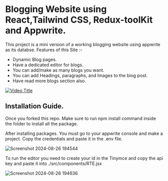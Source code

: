 # Blogging Website using React,Tailwind CSS, Redux-toolKit and Appwrite.


  This project is a mini version of a working blogging website using appwrite as its databse. Features of this Site :-

- Dynamic Blog pages.
- Have a dedicated editor for blogs.
- You can add/make as many blogs you want.
- You can add Headings, paragraphs, and Images to the blog post.
- Have read more blogs section also.


[![Video Title](https://img.youtube.com/vi/VIDEO_ID/0.jpg)](https://www.youtube.com/watch?v=VIDEO_ID)

## Installation Guide.

Once you forked this repo. Make sure to run npm install command inside the folder to install all the package.

After installing packages. You must go to your appwrite console and make a project. Copy the credentials and paste it in the .env file.

![Screenshot 2024-08-26 194544](https://github.com/user-attachments/assets/de96c214-b2c5-4b0e-804e-6a364a3faa2a)



To run the editor you need to create your id in the Tinymce and copy the api key and paste it into ./src/components/RTE.jsx


![Screenshot 2024-08-26 194636](https://github.com/user-attachments/assets/0ebf0976-204f-421e-a205-13c5d4de9b11)

